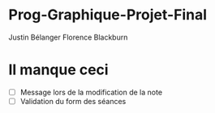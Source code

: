 # Prog-Graphique-Projet-Final

Justin Bélanger
Florence Blackburn


# Il manque ceci
- [ ] Message lors de la modification de la note
- [ ] Validation du form des séances
